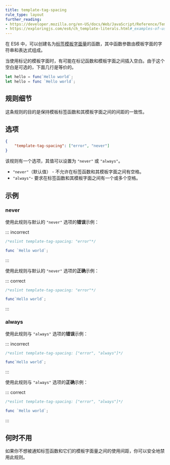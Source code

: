 ```yaml
---
title: template-tag-spacing
rule_type: layout
further_reading:
- https://developer.mozilla.org/en-US/docs/Web/JavaScript/Reference/Template_literals#Tagged_template_literals
- https://exploringjs.com/es6/ch_template-literals.html#_examples-of-using-tagged-template-literals
---
```


在 ES6 中，可以创建名为[标签模板字面量](#further-reading)的函数，其中函数参数由模板字面的字符串和表达式组成。

当使用标记的模板字面时，有可能在标记函数和模板字面之间插入空白。由于这个空白是可选的，下面几行是等价的。

```js
let hello = func`Hello world`;
let hello = func `Hello world`;
```

## 规则细节

这条规则的目的是保持模板标签函数和其模板字面之间的间距的一致性。

## 选项

```json
{
    "template-tag-spacing": ["error", "never"]
}
```

该规则有一个选项，其值可以设置为 `"never"` 或 `"always"`。

* `"never"`（默认值） - 不允许在标签函数和其模板字面之间有空格。
* `"always"`- 要求在标签函数和其模板字面之间有一个或多个空格。

## 示例

### never

使用此规则与默认的 `"never"` 选项的**错误**示例：

::: incorrect

```js
/*eslint template-tag-spacing: "error"*/

func `Hello world`;
```

:::

使用此规则与默认的 `"never"` 选项的**正确**示例：

::: correct

```js
/*eslint template-tag-spacing: "error"*/

func`Hello world`;
```

:::

### always

使用此规则与 `"always"` 选项的**错误**示例：

::: incorrect

```js
/*eslint template-tag-spacing: ["error", "always"]*/

func`Hello world`;
```

:::

使用此规则与 `"always"` 选项的**正确**示例：

::: correct

```js
/*eslint template-tag-spacing: ["error", "always"]*/

func `Hello world`;
```

:::

## 何时不用

如果你不想被通知标签函数和它们的模板字面量之间的使用间距，你可以安全地禁用此规则。
